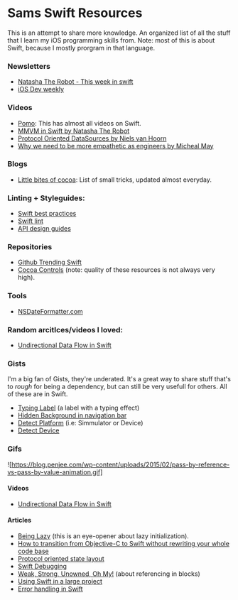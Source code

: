 # Sams Swift Resources

This is an attempt to share more knowledge. An organized list of all the stuff that I learn my iOS programming skills from. Note: most of this is about Swift, because I mostly prorgram in that language. 



### Newsletters 

* [Natasha The Robot - This week in swift](https://swiftnews.curated.co) 
* [iOS Dev weekly](https://iosdevweekly.com)

### Videos 

* [Pomo](http://www.pomo.tv/events/): This has almost all videos on Swift.
* [MMVM in Swift by Natasha The Robot](https://realm.io/news/doios-natasha-murashev-protocol-oriented-mvvm/)
* [Protocol Oriented DataSources by Niels van Hoorn](https://vimeo.com/152193160)
* [Why we need to be more empathetic as engineers by Micheal May](https://vimeo.com/164883550)

### Blogs 
* [Little bites of cocoa](https://littlebitesofcocoa.com): List of small tricks, updated almost everyday. 


### Linting + Styleguides: 
* [Swift best practices](https://github.com/schwa/Swift-Community-Best-Practices)
* [Swift lint](https://github.com/realm/SwiftLint)
* [API design guides](https://swift.org/documentation/api-design-guidelines/)

### Repositories 

* [Github Trending Swift](https://github.com/trending?l=swift)
* [Cocoa Controls](https://www.cocoacontrols.com) (note: quality of these resources is not always very high).


### Tools 
* [NSDateFormatter.com](http://nsdateformatter.com)

### Random arcitlces/videos I loved:
* [Undirectional Data Flow in Swift](https://realm.io/news/benji-encz-unidirectional-data-flow-swift/)

### Gists 
I'm a big fan of Gists, they're underated. It's a great way to share stuff that's to *rough* for being a dependency, but can still be very usefull for others. All of these are in Swift. 

* [Typing Label](https://gist.github.com/samuelbeek/4b2f04e2dbd44a5093a2) (a label with a  typing effect)
* [Hidden Background in navigation bar](https://gist.github.com/samuelbeek/17b3e0da8ca2338de236)
* [Detect Platform](https://gist.github.com/samuelbeek/466981c098969a870d2c) (i.e: Simmulator or Device)
* [Detect Device](https://gist.github.com/samuelbeek/57901d05c7c23428f409)


### Gifs
![https://blog.penjee.com/wp-content/uploads/2015/02/pass-by-reference-vs-pass-by-value-animation.gif]

#### Videos
* [Undirectional Data Flow in Swift](https://realm.io/news/benji-encz-unidirectional-data-flow-swift/)
 
#### Articles 
* [Being Lazy](http://alisoftware.github.io/swift/2016/02/28/being-lazy/?utm_campaign=This%2BWeek%2Bin%2BSwift&utm_medium=web&utm_source=This_Week_in_Swift_76) (this is an eye-opener about lazy initialization). 
* [How to transition from Objective-C to Swift without rewriting your whole code base](http://codevoyagers.com/2016/02/09/transitioning-from-objective-c-to-swift-in-4-steps-without-rewriting-the-existing-code/?utm_campaign=This%2BWeek%2Bin%2BSwift&utm_medium=email&utm_source=This_Week_in_Swift_74)
* [Protocol oriented state layout](https://medium.com/@pcperini/a-protocol-oriented-state-machine-for-layout-constraints-2c6c94bbd844#.kxr4fn8ga)
* [Swift Debugging](https://www.natashatherobot.com/swift-debugging/)
* [Weak, Strong, Unowned, Oh My!](http://krakendev.io/blog/weak-and-unowned-references-in-swift) (about referencing in blocks)
* [Using Swift in a large project](http://www.wooji-juice.com/blog/stupid-swift-tricks-4.html) 
* [Error handling in Swift](https://www.raywenderlich.com/130197/magical-error-handling-swift?utm_campaign=This%2BWeek%2Bin%2BSwift&utm_medium=email&utm_source=This_Week_in_Swift_95)
